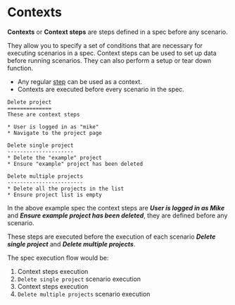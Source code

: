 # Contexts

__Contexts__ or __Context steps__ are steps defined in a spec before any scenario.

They allow you to specify a set of conditions that are necessary for executing scenarios in a spec. Context steps can be used to set up data before running scenarios. They can also perform a setup or tear down function.

* Any regular [step](steps.md) can be used as a context.
* Contexts are executed before every scenario in the spec.

````
Delete project
==============
These are context steps

* User is logged in as "mike"
* Navigate to the project page

Delete single project
---------------------
* Delete the "example" project
* Ensure "example" project has been deleted

Delete multiple projects
------------------------
* Delete all the projects in the list
* Ensure project list is empty
````

In the above example spec the context steps are ***User is logged in as Mike*** and ***Ensure example project has been deleted***, they are defined before any scenario.

These steps are executed before the execution of each scenario ***Delete single project*** and ***Delete multiple projects***.

The spec execution flow would be:
1. Context steps execution
2. ``Delete single project`` scenario execution
3. Context steps execution
3. ``Delete multiple projects`` scenario execution



